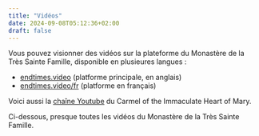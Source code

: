 ```yaml
---
title: "Vidéos"
date: 2024-09-08T05:12:36+02:00
draft: false
---
```


Vous pouvez visionner des vidéos sur la plateforme du Monastère de la Très Sainte Famille, disponible en plusieures langues :

* [endtimes.video](https://endtimes.video) (platforme principale, en anglais)
* [endtimes.video/fr](https://endtimes.video/fr) (platforme en français)

Voici aussi la [chaîne Youtube](https://www.youtube.com/@TrueCatholicCarmel) du Carmel of the Immaculate Heart of Mary.

Ci-dessous, presque toutes les vidéos du Monastère de la Très Sainte Famille.


